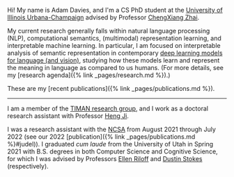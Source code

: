 Hi! My name is Adam Davies, and I'm a CS PhD student at the [University of Illinois Urbana-Champaign](https://illinois.edu/) advised by Professor [ChengXiang Zhai](http://czhai.cs.illinois.edu/).

My current research generally falls within natural language processing (NLP), computational semantics, (multimodal) representation learning, and interpretable machine learning. In particular, I am focused on interpretable analysis of semantic representation in contemporary [deep learning models for language (and vision)](https://theaisummer.com/vision-language-models/), studying how these models learn and represent the meaning in language as compared to us humans.
(For more details, see my [research agenda]({% link _pages/research.md %}).)

These are my [recent publications]({% link _pages/publications.md %}).

---

I am a member of the [TIMAN research group](http://sifaka.cs.uiuc.edu/ir/index.html), and I work as a doctoral research assistant with Professor [Heng Ji](http://blender.cs.illinois.edu/hengji.html).

I was a research assistant with the [NCSA](https://www.ncsa.illinois.edu/) from August 2021 through July 2022 (see our 2022 [publication]({% link _pages/publications.md %}#judel)).
I graduated *cum laude* from the University of Utah in Spring 2021 with B.S. degrees in both Computer Science and Cognitive Science, for which I was advised by Professors [Ellen Riloff](http://www.cs.utah.edu/~riloff/) and [Dustin Stokes](http://stokes.mentalpaint.net/Dustin_Stokes.html) (respectively).
